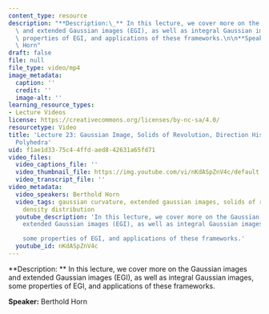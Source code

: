 ```yaml
---
content_type: resource
description: "**Description:\_** In this lecture, we cover more on the Gaussian images\
  \ and extended Gaussian images (EGI), as well as integral Gaussian images,  \nsome\
  \ properties of EGI, and applications of these frameworks.\n\n**Speaker:** Berthold\
  \ Horn"
draft: false
file: null
file_type: video/mp4
image_metadata:
  caption: ''
  credit: ''
  image-alt: ''
learning_resource_types:
- Lecture Videos
license: https://creativecommons.org/licenses/by-nc-sa/4.0/
resourcetype: Video
title: 'Lecture 23: Gaussian Image, Solids of Revolution, Direction Histograms, Regular
  Polyhedra'
uid: f1ae1d33-75c4-4ffd-aed8-42631a65fd71
video_files:
  video_captions_file: ''
  video_thumbnail_file: https://img.youtube.com/vi/nKdASpZnV4c/default.jpg
  video_transcript_file: ''
video_metadata:
  video_speakers: Berthold Horn
  video_tags: gaussian curvature, extended gaussian images, solids of revolution,
    density distribution
  youtube_description: 'In this lecture, we cover more on the Gaussian images and
    extended Gaussian images (EGI), as well as integral Gaussian images,

    some properties of EGI, and applications of these frameworks.'
  youtube_id: nKdASpZnV4c
---
```

**Description: ** In this lecture, we cover more on the Gaussian images and extended Gaussian images (EGI), as well as integral Gaussian images,   
some properties of EGI, and applications of these frameworks.

**Speaker:** Berthold Horn